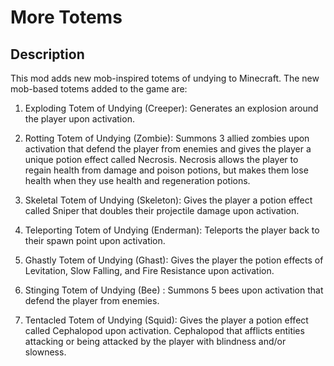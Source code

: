 # More Totems

## Description

This mod adds new mob-inspired totems of undying to Minecraft. The new mob-based totems added to the game are:

1. Exploding Totem of Undying (Creeper): Generates an explosion around the player upon activation.
	
2. Rotting Totem of Undying (Zombie): Summons 3 allied zombies upon activation that defend the player from enemies and gives the player a unique potion effect called Necrosis. 
   Necrosis allows the player to regain health from damage and poison potions, but makes them lose health when they use health and regeneration potions.

3. Skeletal Totem of Undying (Skeleton): Gives the player a potion effect called Sniper that doubles their projectile damage upon activation.

4. Teleporting Totem of Undying (Enderman): Teleports the player back to their spawn point upon activation.

5. Ghastly Totem of Undying (Ghast): Gives the player the potion effects of Levitation, Slow Falling, and Fire Resistance upon activation.

6. Stinging Totem of Undying (Bee) : Summons 5 bees upon activation that defend the player from enemies.

7. Tentacled Totem of Undying (Squid): Gives the player a potion effect called Cephalopod upon activation. 
   Cephalopod that afflicts entities attacking or being attacked by the player with blindness and/or slowness.

